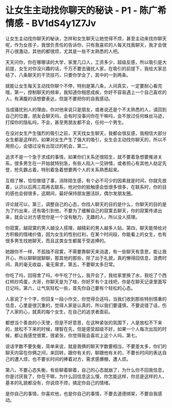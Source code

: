 # 让女生主动找你聊天的秘诀 - P1 - 陈广希情感 - BV1dS4y1Z7Jv

让女生主动找你聊天的秘诀，怎样和女生聊天让她觉得不烦，甚至主动来找你聊天呢，作为女孩子，我很负责任的告诉你，只有我喜欢的人每天找我聊天，我才会很开心很激动，其他的都很烦，尤其是一些不太熟悉的人吧。

天天问你，你在哪哪读的大学，家里几口人，工资多少，超级反感，所以吸引是大前提，女生对你没兴趣的话，千万不要去骚扰人家，在吸引的前提下，我给大家总结了，八条聊天的干货技巧，只要你学会了，其中的一到两条。

就能让女生每天主动找你聊个不停，特别是第八条，人间真实，一定要耐心看完哦，第一，控制聊天的频率，我知道你相思成疾，你好不容易遇上一个自己喜欢的人，有满腹的话想要表达，但是不要把你的自我感动。

当成骚扰别人的理由，你对他来说只是朋友，或者说还是个不太熟悉的人，请回到自己的位置，朋友会聊天吗，会有时没事问你在干嘛吗，会不放过任何蛛丝马迹，打探你的隐私吗，不会，甚至男朋友都不会，任何一个男生。

在没对女生产生强烈的吸引之前，天天找女生聊天，我都会很反感，我相信大部分女生都是这样的，如果对女生产生了强大的吸引，女生会主动找你聊天的，所以不用担心，会错过没有出现过的机会，第二。

追求不是一个急于求成的事情，如果你们关系还很陌生，就不要着急想要推进关系，很多男生在一开始就特别急，有些人陷入一见钟情，或者担心有其他人劫足先登，抢先霸占着，特别着急着想要两个人的关系熟悉起来。

互相了解，恰恰做错了事，消除陌生感，有个必不可少的因素就是时间，你就先放着，认识以后两三周再去联系，他对你的抵触感会低很多很多，在联系时，你的目的感也会弱很多，这期间，最好保持朋友圈活跃，偶尔发朋友圈。

评论就可以，第三，调整自己的心态，你找人聊天的目的是什么，你聊天的目的是为了约出来，还有吸引到他，不要为了缓解自己的寂寞去聊天，你的寂寞传递出来，就会让对方感觉你是一个没有魅力，无趣的人，所以没人搭理。

你寂寞，越寂寞的男人越没人搭理，越精彩的男人越多人贴，第四，聊天能带给对方积极的情绪价值，因为女生的性别红利，在某个时间段，你能看上的女生，也有很多男生找她聊天，而且这类女生都属于受追捧的。

她跟你不一样，不孤独不寂寞，不需要靠聊天来消遣，有一些聊天有意思，能让我开心，所以聊聊就聊聊，那其他的那些，除了出于礼貌，真的懒得回信息，浪费时间，真的毫无收益，毫无需求，第五，不要聊太多日常。

你吃了吗，回宿舍了吗，中午吃了什么，我开会了，我给家里换了水，我吃了个西红柿炒鸡蛋，大哥，你聊天是为了啥，你好歹有个主线吧，你是在聊天记录里面写日记吗，第六，让气氛轻松一些，首先你自己要有个轻松的心态。

人家说了十个字，你回复一段小作文，你觉得合适吗，当我们收到那些特别慎重的信息，心里是很沉重的，觉得人家是认真的，所以我们要谨慎，不要说错了话，伤了人家的心，就真的每个女生，在自己的追求者面前。

都想当个善良的小天使，但是不好意思，在这种紧张的氛围下，人是放松不下来的，放松不下来的时候，理智在先，但是感受超级不好，如果一个人每次出现的时候，都让我感觉很累，很紧张，你觉得我会喜欢上这个人吗，第七。

说话字数不要失衡，简单来说，就是我俩的聊天字数要相当，不要差太多，你们的聊天内容在你俩之间，来回转，跟你有关的，聊跟他有关的，不要长时间的表达自己的遭人烦，也不要长时间的捧着对方，需求感爆棚，遭人烦。

第八，不要心态失衡，有些聊着聊着，自己的心态就崩了，为什么你不回我信息，你是讨厌我了，你在干嘛，为什么回信息这么慢，你怎能这样，你总是这样的人，基本的礼貌都没有，你说烦不烦，搞定你自己的情绪。

是你自己的事情，你喜欢他，也是你自己的事情，不要去道德绑架，不要自我感动。